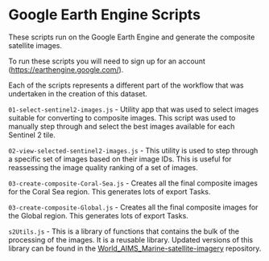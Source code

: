 # Google Earth Engine Scripts
These scripts run on the Google Earth Engine and generate the composite satellite images.

To run these scripts you will need to sign up for an account (https://earthengine.google.com/).

Each of the scripts represents a different part of the workflow that was undertaken in the
creation of this dataset.

`01-select-sentinel2-images.js` - Utility app that was used to select images suitable for converting
to composite images. This script was used to manually step through and select the best images available
for each Sentinel 2 tile.

`02-view-selected-sentinel2-images.js` - This utility is used to step through a specific set of
images based on their image IDs. This is useful for reassessing the image quality ranking of
a set of images.

`03-create-composite-Coral-Sea.js` - Creates all the final composite images for the Coral Sea region.
This generates lots of export Tasks. 

`03-create-composite-Global.js` - Creates all the final composite images for the Global region.
This generates lots of export Tasks. 

`s2Utils.js` - This is a library of functions that contains the bulk of the processing of the
images. It is a reusable library. Updated versions of this library can be found in the
[World_AIMS_Marine-satellite-imagery](https://github.com/eatlas/World_AIMS_Marine-satellite-imagery)
repository.


